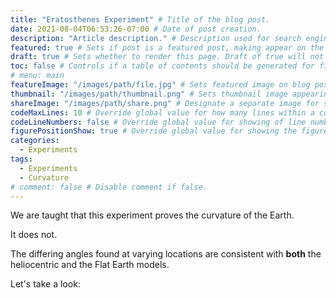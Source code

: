 ```yaml
---
title: "Eratosthenes Experiment" # Title of the blog post.
date: 2021-08-04T06:53:26-07:00 # Date of post creation.
description: "Article description." # Description used for search engine.
featured: true # Sets if post is a featured post, making appear on the home page side bar.
draft: true # Sets whether to render this page. Draft of true will not be rendered.
toc: false # Controls if a table of contents should be generated for first-level links automatically.
# menu: main
featureImage: "/images/path/file.jpg" # Sets featured image on blog post.
thumbnail: "/images/path/thumbnail.png" # Sets thumbnail image appearing inside card on homepage.
shareImage: "/images/path/share.png" # Designate a separate image for social media sharing.
codeMaxLines: 10 # Override global value for how many lines within a code block before auto-collapsing.
codeLineNumbers: false # Override global value for showing of line numbers within code block.
figurePositionShow: true # Override global value for showing the figure label.
categories:
  - Experiments
tags:
  - Experiments
  - Curvature
# comment: false # Disable comment if false.
---
```


We are taught that this experiment proves the curvature of the Earth.

It does not.

The differing angles found at varying locations are consistent with **both** the heliocentric and the Flat Earth models.

Let's take a look:
